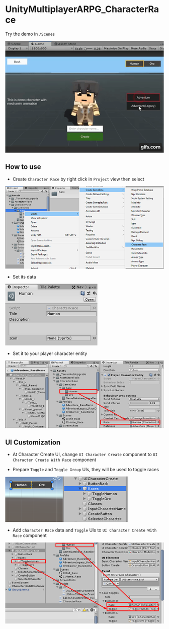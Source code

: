 # UnityMultiplayerARPG_CharacterRace

Try the demo in `/Scenes`

![Preview](ScreenShots/preview.gif)

## How to use

- Create `Character Race` by right click in `Project` view then select 

![Create Data](ScreenShots/create_data.png)


- Set its data

![Set Data](ScreenShots/set_data.png)


- Set it to your player character entity

![Set Entity](ScreenShots/set_entity.png)


## UI Customization

- At Character Create UI, change `UI Character Create` component to `UI Character Create With Race` component

- Prepare `Toggle` and `Toggle Group` UIs, they will be used to toggle races

![Prepare Toggles](ScreenShots/prepare_toggles.png)


- Add `Character Race` data and `Toggle` UIs to `UI Character Create With Race` component

![Set Toggles](ScreenShots/set_toggles.png)

